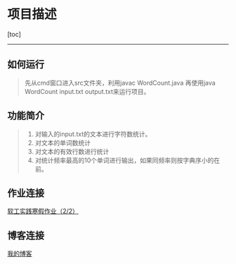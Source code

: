 # 项目描述

[toc]

---

## 如何运行

>先从cmd窗口进入src文件夹，利用javac WordCount.java 再使用java WordCount input.txt output.txt来运行项目。

## 功能简介

>1. 对输入的input.txt的文本进行字符数统计。
>2. 对文本的单词数统计
>3. 对文本的有效行数进行统计
>4. 对统计频率最高的10个单词进行输出，如果同频率则按字典序小的在前。

## 作业连接

[软工实践寒假作业（2/2）](https://www.cnblogs.com/cj-whales/p/14488427.html)

## 博客连接

[我的博客](https://www.cnblogs.com/cj-whales/)

